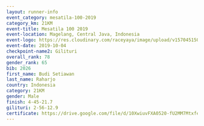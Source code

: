 ```yaml
---
layout: runner-info 
event_category: mesatila-100-2019 
category_km: 21KM 
event-title: Mesatila 100 2019 
event-location: Magelang, Central Java, Indonesia 
event-logo: https://res.cloudinary.com/raceyaya/image/upload/v1570451507/logo/mesastila100_jin7bl.jpg 
event-date: 2019-10-04 
checkpoint-name2: Gilituri 
overall_rank: 78
gender_rank: 65
bib: 2026
first_name: Budi Setiawan
last_name: Raharjo
country: Indonesia
category: 21KM
gender: Male
finish: 4-45-21.7
gilituri: 2-56-12.9
certificate: https://drive.google.com/file/d/10XwiuvFXA0520-fU2MM7MtxfeHmVV6vA/view?usp=sharing
---
```

